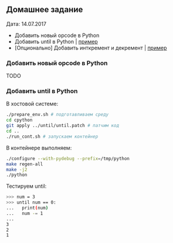 ## Домашнее задание

Дата: 14.07.2017

* Добавить новый opcode в Python
* Добавить until в Python | [пример](http://eli.thegreenplace.net/2010/06/30/python-internals-adding-a-new-statement-to-python/)
* [Опционально] Добавить инткремент и декремент | [пример](https://hackernoon.com/modifying-the-python-language-in-7-minutes-b94b0a99ce14)

### Добавить новый opcode в Python

TODO

### Добавить until в Python

В хостовой системе:

```bash
./prepare_env.sh # подготавливаем среду
cd cpython
git apply ../until/until.patch # патчим код
cd ..
./run_cont.sh # запускаем контейнер
```
В контейнере выполняем:

```bash
./configure --with-pydebug --prefix=/tmp/python
make regen-all
make -j2
./python
```

Тестируем until:

```bash
>>> num = 3
>>> until num == 0:
...   print(num)
...   num -= 1
...
3
2
1
```